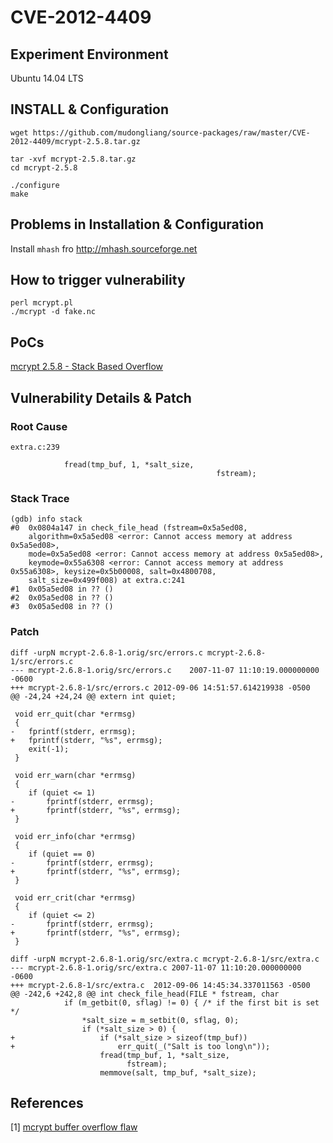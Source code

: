 # CVE-2012-4409

## Experiment Environment

Ubuntu 14.04 LTS

## INSTALL & Configuration

```
wget https://github.com/mudongliang/source-packages/raw/master/CVE-2012-4409/mcrypt-2.5.8.tar.gz

tar -xvf mcrypt-2.5.8.tar.gz
cd mcrypt-2.5.8

./configure
make
```

## Problems in Installation & Configuration

Install ```mhash``` fro  http://mhash.sourceforge.net

## How to trigger vulnerability

```
perl mcrypt.pl
./mcrypt -d fake.nc
```

## PoCs

[mcrypt 2.5.8 - Stack Based Overflow](https://www.exploit-db.com/exploits/22928/)

## Vulnerability Details & Patch

### Root Cause

```
extra.c:239

			fread(tmp_buf, 1, *salt_size,
                                              fstream);
```

### Stack Trace

```
(gdb) info stack
#0  0x0804a147 in check_file_head (fstream=0x5a5ed08, 
    algorithm=0x5a5ed08 <error: Cannot access memory at address 0x5a5ed08>, 
    mode=0x5a5ed08 <error: Cannot access memory at address 0x5a5ed08>, 
    keymode=0x55a6308 <error: Cannot access memory at address 0x55a6308>, keysize=0x5b00008, salt=0x4800708, 
    salt_size=0x499f008) at extra.c:241
#1  0x05a5ed08 in ?? ()
#2  0x05a5ed08 in ?? ()
#3  0x05a5ed08 in ?? ()
```

### Patch

```
diff -urpN mcrypt-2.6.8-1.orig/src/errors.c mcrypt-2.6.8-1/src/errors.c
--- mcrypt-2.6.8-1.orig/src/errors.c	2007-11-07 11:10:19.000000000 -0600
+++ mcrypt-2.6.8-1/src/errors.c	2012-09-06 14:51:57.614219938 -0500
@@ -24,24 +24,24 @@ extern int quiet;
 
 void err_quit(char *errmsg)
 {
-	fprintf(stderr, errmsg);
+	fprintf(stderr, "%s", errmsg);
 	exit(-1);
 }
 
 void err_warn(char *errmsg)
 {
 	if (quiet <= 1)
-		fprintf(stderr, errmsg);
+		fprintf(stderr, "%s", errmsg);
 }
 
 void err_info(char *errmsg)
 {
 	if (quiet == 0)
-		fprintf(stderr, errmsg);
+		fprintf(stderr, "%s", errmsg);
 }
 
 void err_crit(char *errmsg)
 {
 	if (quiet <= 2)
-		fprintf(stderr, errmsg);
+		fprintf(stderr, "%s", errmsg);
 }

diff -urpN mcrypt-2.6.8-1.orig/src/extra.c mcrypt-2.6.8-1/src/extra.c
--- mcrypt-2.6.8-1.orig/src/extra.c	2007-11-07 11:10:20.000000000 -0600
+++ mcrypt-2.6.8-1/src/extra.c	2012-09-06 14:45:34.337011563 -0500
@@ -242,6 +242,8 @@ int check_file_head(FILE * fstream, char
 			if (m_getbit(0, sflag) != 0) { /* if the first bit is set */
 				*salt_size = m_setbit(0, sflag, 0);
 				if (*salt_size > 0) {
+					if (*salt_size > sizeof(tmp_buf))
+					    err_quit(_("Salt is too long\n"));
 					fread(tmp_buf, 1, *salt_size,
 					      fstream);
 					memmove(salt, tmp_buf, *salt_size);
```

## References

[1] [mcrypt buffer overflow flaw](http://www.openwall.com/lists/oss-security/2012/09/06/8)
